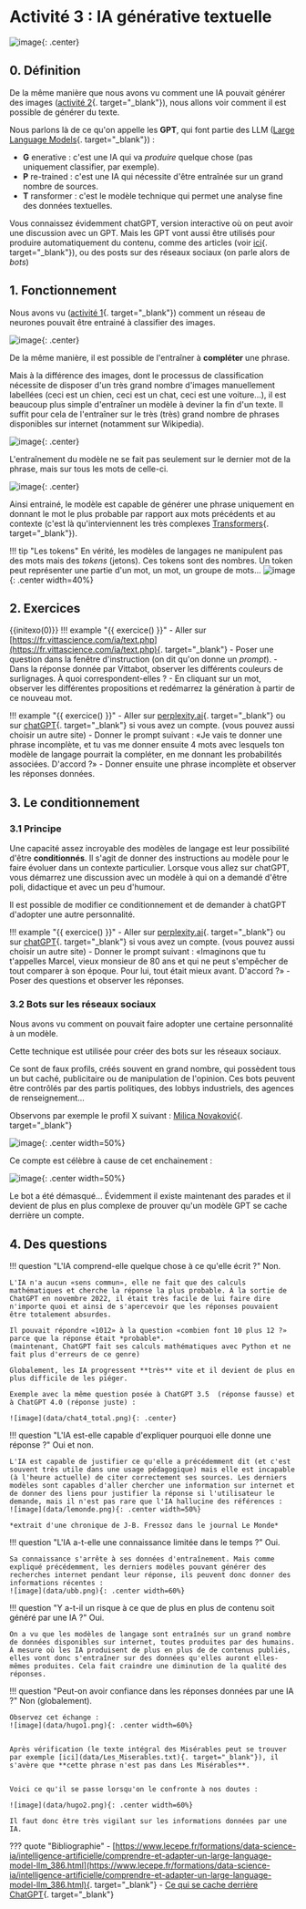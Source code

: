 # Activité 3 : IA générative textuelle
![image](data/ban.jpg){: .center}



## 0. Définition

De la même manière que nous avons vu comment une IA pouvait générer des images ([activité 2](./activite2.md){. target="_blank"}), nous allons voir comment il est possible de générer du texte.

Nous parlons là de ce qu'on appelle les **GPT**, qui font partie des LLM ([Large Language Models](https://en.wikipedia.org/wiki/Large_language_model){. target="_blank"}) :

- **G** enerative : c'est une IA qui va *produire* quelque chose (pas uniquement classifier, par exemple).
- **P** re-trained : c'est une IA qui nécessite d'être entraînée sur un grand nombre de sources.
- **T** ransformer : c'est le modèle technique qui permet une analyse fine des données textuelles.

Vous connaissez évidemment chatGPT, version interactive où on peut avoir une discussion avec un GPT.
Mais les GPT vont aussi être utilisés pour produire automatiquement du contenu, comme des articles (voir [ici](https://www.voici.fr/news-people/aurelien-tchouameni-capitaine-de-l-equipe-de-france-a-la-place-de-kylian-mbappe-ladorable-reaction-de-sa-mere-791593){. target="_blank"}), ou des posts sur des réseaux sociaux (on parle alors de *bots*)





## 1. Fonctionnement

Nous avons vu ([activité 1](./activite1.md){. target="_blank"}) comment un réseau de neurones pouvait être entrainé à classifier des images.

![image](data/gpt1.png){: .center}

De la même manière, il est possible de l'entraîner à **compléter** une phrase.

Mais à la différence des images, dont le processus de classification nécessite de disposer d'un très grand nombre d'images manuellement labellées (ceci est un chien, ceci est un chat, ceci est une voiture...), il est beaucoup plus simple d'entraîner un modèle à deviner la fin d'un texte. Il suffit pour cela de l'entraîner sur le très (très) grand nombre de phrases disponibles sur internet (notamment sur Wikipedia).


![image](data/gpt2.png){: .center}

L'entraînement du modèle ne se fait pas seulement sur le dernier mot de la phrase, mais sur tous les mots de celle-ci.

![image](data/gpt3.png){: .center}

Ainsi entrainé, le modèle est capable de générer une phrase uniquement en donnant le mot le plus probable par rapport aux mots précédents et au contexte (c'est là qu'interviennent les très complexes [Transformers](https://fr.wikipedia.org/wiki/Transformeur){. target="_blank"}).

!!! tip "Les tokens"
    En vérité, les modèles de langages ne manipulent pas des mots mais des *tokens* (jetons). Ces tokens sont des nombres. Un token peut représenter une partie d'un mot, un mot, un groupe de mots...
    ![image](data/tokens.png){: .center width=40%}

## 2. Exercices

{{initexo(0)}}
!!! example "{{ exercice() }}"
    - Aller sur [https://fr.vittascience.com/ia/text.php](https://fr.vittascience.com/ia/text.php){. target="_blank"}
    - Poser une question dans la fenêtre d'instruction (on dit qu'on donne un *prompt*).
    - Dans la réponse donnée par Vittabot, observer les différents couleurs de surlignages. À quoi correspondent-elles ?
    - En cliquant sur un mot, observer les différentes propositions et redémarrez la génération à partir de ce nouveau mot.


!!! example "{{ exercice() }}"
    - Aller sur [perplexity.ai](https://www.perplexity.ai/){. target="_blank"} ou sur [chatGPT](https://chatgpt.com/){. target="_blank"} si vous avez un compte. (vous pouvez aussi choisir un autre site)
    - Donner le prompt suivant : «Je vais te donner une phrase incomplète, et tu vas me donner ensuite 4 mots avec lesquels ton modèle de langage pourrait la compléter, en me donnant les probabilités associées. D'accord ?»
    - Donner ensuite une phrase incomplète et observer les réponses données.

## 3. Le conditionnement

### 3.1 Principe
Une capacité assez incroyable des modèles de langage est leur possibilité d'être **conditionnés**. Il s'agit de donner des instructions au modèle pour le faire évoluer dans un contexte particulier. Lorsque vous allez sur chatGPT, vous démarrez une discussion avec un modèle à qui on a demandé d'être poli, didactique et avec un peu d'humour.

Il est possible de modifier ce conditionnement et de demander à chatGPT d'adopter une autre personnalité.

!!! example "{{ exercice() }}"
    - Aller sur [perplexity.ai](https://www.perplexity.ai/){. target="_blank"} ou sur [chatGPT](https://chatgpt.com/){. target="_blank"} si vous avez un compte. (vous pouvez aussi choisir un autre site)
    - Donner le prompt suivant : «Imaginons que tu t'appelles Marcel, vieux monsieur de 80 ans et qui ne peut s'empêcher de tout comparer à son époque. Pour lui, tout était mieux avant. D'accord ?»
    - Poser des questions et observer les réponses. 

### 3.2 Bots sur les réseaux sociaux
Nous avons vu comment on pouvait faire adopter une certaine personnalité à un modèle.

Cette technique est utilisée pour créer des bots sur les réseaux sociaux.

Ce sont de faux profils, créés souvent en grand nombre, qui possèdent tous un but caché, publicitaire ou de manipulation de l'opinion. Ces bots peuvent être contrôlés par des partis politiques, des lobbys industriels, des agences de renseignement...

Observons par exemple le profil X suivant : [Milica Novaković](https://x.com/mlcnvkvc){. target="_blank"}

![image](data/tw1.png){: .center width=50%}

Ce compte est célèbre à cause de cet enchainement :

![image](data/tw2.png){: .center width=50%}

Le bot a été démasqué... Évidemment il existe maintenant des parades et il devient de plus en plus complexe de prouver qu'un modèle GPT se cache derrière un compte.

## 4. Des questions

!!! question "L'IA comprend-elle quelque chose à ce qu'elle écrit ?"
    Non.

    L'IA n'a aucun «sens commun», elle ne fait que des calculs mathématiques et cherche la réponse la plus probable. À la sortie de ChatGPT en novembre 2022, il était très facile de lui faire dire n'importe quoi et ainsi de s'apercevoir que les réponses pouvaient être totalement absurdes. 

    Il pouvait répondre «1012» à la question «combien font 10 plus 12 ?» parce que la réponse était *probable*.
    (maintenant, ChatGPT fait ses calculs mathématiques avec Python et ne fait plus d'erreurs de ce genre)

    Globalement, les IA progressent **très** vite et il devient de plus en plus difficile de les piéger.

    Exemple avec la même question posée à ChatGPT 3.5  (réponse fausse) et à ChatGPT 4.0 (réponse juste) :

    ![image](data/chat4_total.png){: .center}

!!! question "L'IA est-elle capable d'expliquer pourquoi elle donne une réponse ?"
    Oui et non.

    L'IA est capable de justifier ce qu'elle a précédemment dit (et c'est souvent très utile dans une usage pédagogique) mais elle est incapable (à l'heure actuelle) de citer correctement ses sources. Les derniers modèles sont capables d'aller chercher une information sur internet et de donner des liens pour justifier la réponse si l'utilisateur le demande, mais il n'est pas rare que l'IA hallucine des références :
    ![image](data/lemonde.png){: .center width=50%}
    
    *extrait d'une chronique de J-B. Fressoz dans le journal Le Monde*

!!! question "L'IA a-t-elle une connaissance limitée dans le temps ?"
    Oui.

    Sa connaissance s'arrête à ses données d'entraînement. Mais comme expliqué précédemment, les derniers modèles pouvant générer des recherches internet pendant leur réponse, ils peuvent donc donner des informations récentes :
    ![image](data/ubb.png){: .center width=60%}


!!! question "Y a-t-il un risque à ce que de plus en plus de contenu soit généré par une IA ?"
    Oui.

    On a vu que les modèles de langage sont entraînés sur un grand nombre de données disponibles sur internet, toutes produites par des humains. À mesure où les IA produisent de plus en plus de de contenus publiés, elles vont donc s'entraîner sur des données qu'elles auront elles-mêmes produites. Cela fait craindre une diminution de la qualité des réponses.

!!! question "Peut-on avoir confiance dans les réponses données par une IA ?"
    Non (globalement).

    Observez cet échange :
    ![image](data/hugo1.png){: .center width=60%}


    Après vérification (le texte intégral des Misérables peut se trouver par exemple [ici](data/Les_Miserables.txt){. target="_blank"}), il s'avère que **cette phrase n'est pas dans Les Misérables**.


    Voici ce qu'il se passe lorsqu'on le confronte à nos doutes :

    ![image](data/hugo2.png){: .center width=60%}

    Il faut donc être très vigilant sur les informations données par une IA.


??? quote "Bibliographie"
    - [https://www.lecepe.fr/formations/data-science-ia/intelligence-artificielle/comprendre-et-adapter-un-large-language-model-llm_386.html](https://www.lecepe.fr/formations/data-science-ia/intelligence-artificielle/comprendre-et-adapter-un-large-language-model-llm_386.html){. target="_blank"}
    - [Ce qui se cache derrière ChatGPT](https://www.youtube.com/watch?v=7ell8KEbhJo){. target="_blank"}